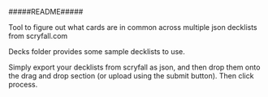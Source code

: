 #####README#####

Tool to figure out what cards are in common across multiple json decklists from scryfall.com

Decks folder provides some sample decklists to use.

Simply export your decklists from scryfall as json, and then drop them onto the drag and drop section (or upload using the submit button). Then click process. 